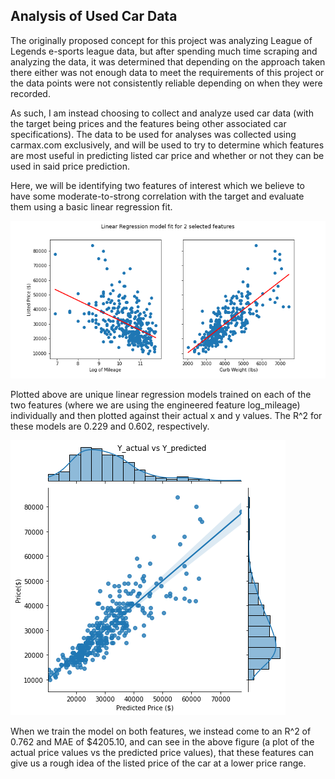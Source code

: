 ## Analysis of Used Car Data

The originally proposed concept for this project was analyzing League of Legends e-sports league data, but after spending much time scraping and analyzing the data, it was determined that depending on the approach taken there either was not enough data to meet the requirements of this project or the data points were not consistently reliable depending on when they were recorded.

As such, I am instead choosing to collect and analyze used car data (with the target being prices and the features being other associated car specifications). The data to be used for analyses was collected using carmax.com exclusively, and will be used to try to determine which features are most useful in predicting listed car price and whether or not they can be used in said price prediction.

 Here, we will be identifying two features of interest which we believe to have some moderate-to-strong correlation with the target and evaluate them using a basic linear regression fit.

 ![](../initial_feat_eval.png)

Plotted above are unique linear regression models trained on each of the two features (where we are using the engineered feature log_mileage) individually and then plotted against their actual x and y values. The R^2 for these models are 0.229 and 0.602, respectively.

 ![](../y_v_y.png)

 When we train the model on both features, we instead come to an R^2 of 0.762 and MAE of $4205.10, and can see in the above figure (a plot of the actual price values vs the predicted price values), that these features can give us a rough idea of the listed price of the car at a lower price range.
